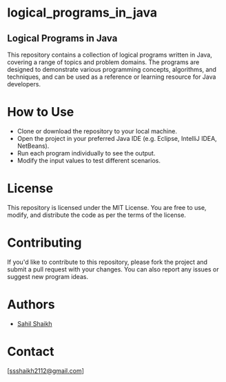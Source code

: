 # logical_programs_in_java
## Logical Programs in Java
This repository contains a collection of logical programs written in Java, covering a range of topics and problem domains. The programs are designed to demonstrate various programming concepts, algorithms, and techniques, and can be used as a reference or learning resource for Java developers.

# How to Use
* Clone or download the repository to your local machine.
* Open the project in your preferred Java IDE (e.g. Eclipse, IntelliJ IDEA, NetBeans).
* Run each program individually to see the output.
* Modify the input values to test different scenarios.

# License
This repository is licensed under the MIT License. You are free to use, modify, and distribute the code as per the terms of the license.

# Contributing
If you'd like to contribute to this repository, please fork the project and submit a pull request with your changes. You can also report any issues or suggest new program ideas.

# Authors

* [Sahil Shaikh](https://github.com/ssshaikh2112)

# Contact
[ssshaikh2112@gmail.com]

